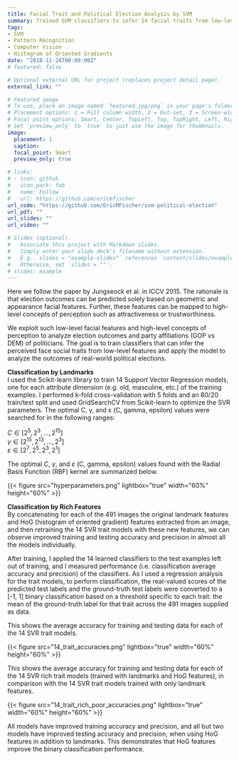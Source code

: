 ```yaml
---
title: Facial Trait and Political Election Analysis by SVM
summary: Trained SVM classifiers to infer 14 facial traits from low-level image features and use that information to make election predictions
tags:
- SVM
- Pattern Recognition
- Computer Vision
- Histogram of Oriented Gradients
date: "2018-11-24T00:00:00Z"
# featured: false

# Optional external URL for project (replaces project detail page).
external_link: ""

# Featured image
# To use, place an image named `featured.jpg/png` in your page's folder.
# Placement options: 1 = Full column width, 2 = Out-set, 3 = Screen-width
# Focal point options: Smart, Center, TopLeft, Top, TopRight, Left, Right, BottomLeft, Bottom, BottomRight
# Set `preview_only` to `true` to just use the image for thumbnails.
image:
  placement: 1
  caption:
  focal_point: Smart
  preview_only: true

# links:
# - icon: github
#   icon_pack: fab
#   name: Follow
#   url: https://github.com/ericmfischer
url_code: "https://github.com/EricMFischer/svm-political-election"
url_pdf: ""
url_slides: ""
url_video: ""

# Slides (optional).
#   Associate this project with Markdown slides.
#   Simply enter your slide deck's filename without extension.
#   E.g. `slides = "example-slides"` references `content/slides/example-slides.md`.
#   Otherwise, set `slides = ""`.
# slides: example
---
```


Here we follow the paper by Jungseock et al. in ICCV 2015. The rationale is that election outcomes can be predicted solely based on geometric and appearance facial features. Further, these features can be mapped to high-level concepts of perception such as attractiveness or trustworthiness.

We exploit such low-level facial features and high-level concepts of perception to analyze election outcomes and party affiliations (GOP vs DEM) of politicians. The goal is to train classifiers that can infer the perceived face social traits from low-level features and apply the model to analyze the outcomes of real-world political elections.

**Classification by Landmarks**<br />
I used the Scikit-learn library to train 14 Support Vector Regression models, one for each attribute dimension (e.g. old, masculine, etc.) of the training examples. I performed k-fold cross-validation with $5$ folds and an 80/20 train/test split and used GridSearchCV from Scikit-learn to optimize the SVR parameters. The optimal C, γ, and ε (C, gamma, epsilon) values were searched for in the following ranges:

$C ∈ [2^5, 2^3, …, 2^{15}]$<br />
$γ ∈ [2^15, 2^13, …, 2^3]$<br />
$ε ∈ [2^7, 2^5, 2^3, 2^1]$

The optimal $C$, $γ$, and $ε$ (C, gamma, epsilon) values found with the Radial Basis Function (RBF) kernel are summarized below.

{{< figure src="hyperparameters.png" lightbox="true" width="60%" height="60%" >}}

**Classification by Rich Features** <br />
By concatenating for each of the 491 images the original landmark features and HoG (histogram of oriented gradient) features extracted from an image, and then retraining the 14 SVR trait models with these new features, we can observe improved training and testing accuracy and precision in almost all the models individually.

After training, I applied the 14 learned classifiers to the test examples left out of training, and I measured performance (i.e. classification average accuracy and precision) of the classifiers. As I used a regression analysis for the trait models, to perform classification, the real-valued scores of the predicted test labels and the ground-truth test labels were converted to a [-1, 1] binary classification based on a threshold specific to each trait: the mean of the ground-truth label for that trait across the 491 images supplied as data.

This shows the average accuracy for training and testing data for each of the 14 SVR trait models.

{{< figure src="14_trait_accuracies.png" lightbox="true" width="60%" height="60%" >}}

This shows the average accuracy for training and testing data for each of the 14 SVR rich trait models (trained with landmarks and HoG features), in comparison with the 14 SVR trait models trained with only landmark features.

{{< figure src="14_trait_rich_poor_accuracies.png" lightbox="true" width="60%" height="60%" >}}

All models have improved training accuracy and precision, and all but two models have improved testing accuracy and precision, when using HoG features in addition to landmarks. This demonstrates that HoG features improve the binary classification performance.
